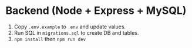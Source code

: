 # Backend (Node + Express + MySQL)
1. Copy `.env.example` to `.env` and update values.
2. Run SQL in `migrations.sql` to create DB and tables.
3. `npm install` then `npm run dev`
